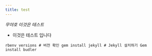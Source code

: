```yaml
---
title: test
---
```


*무야호 이것은 테스트*

* 이것은 테스트 입니다


`
rbenv versions # 버전 확인
gem install jekyll # Jekyll 설치하기
Gem install budler
`
